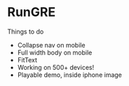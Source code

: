 # RunGRE

Things to do

* Collapse nav on mobile
* Full width body on mobile
* FitText
* Working on 500+ devices!
* Playable demo, inside iphone image

